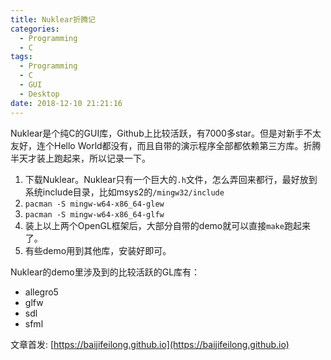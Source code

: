 ```yaml
---
title: Nuklear折腾记
categories:
  - Programming
  - C
tags:
  - Programming
  - C
  - GUI
  - Desktop
date: 2018-12-10 21:21:16
---
```


Nuklear是个纯C的GUI库，Github上比较活跃，有7000多star。但是对新手不太友好，连个Hello World都没有，而且自带的演示程序全部都依赖第三方库。折腾半天才装上跑起来，所以记录一下。

1. 下载Nuklear。Nuklear只有一个巨大的`.h`文件，怎么弄回来都行，最好放到系统include目录，比如msys2的`/mingw32/include`
2. `pacman -S mingw-w64-x86_64-glew`
3. `pacman -S mingw-w64-x86_64-glfw`
4. 装上以上两个OpenGL框架后，大部分自带的demo就可以直接`make`跑起来了。
5. 有些demo用到其他库，安装好即可。

Nuklear的demo里涉及到的比较活跃的GL库有：

- allegro5
- glfw
- sdl
- sfml

<!--more-->

文章首发: [https://baijifeilong.github.io](https://baijifeilong.github.io)
